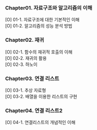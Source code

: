 ### Chapter01. 자료구조와 알고리즘의 이해

[O] 01-1. 자료구조에 대한 기본적인 이해  
[O] 01-2. 알고리즘의 성능 분석 방법

### Chapter02. 재귀

[O] 02-1. 함수의 재귀적 호출의 이해  
[O] 02-2. 재귀의 활용  
[O] 02-3. 하노이

### Chapter03. 연결 리스트

[O] 03-1. 추상 자료형  
[O] 03-2. 배열을 이용한 리스트의 구현

### Chapter04. 연결 리스트2

[O] 04-1. 연결리스트의 개념적인 이해
